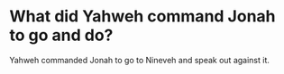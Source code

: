 # What did Yahweh command Jonah to go and do?

Yahweh commanded Jonah to go to Nineveh and speak out against it.

